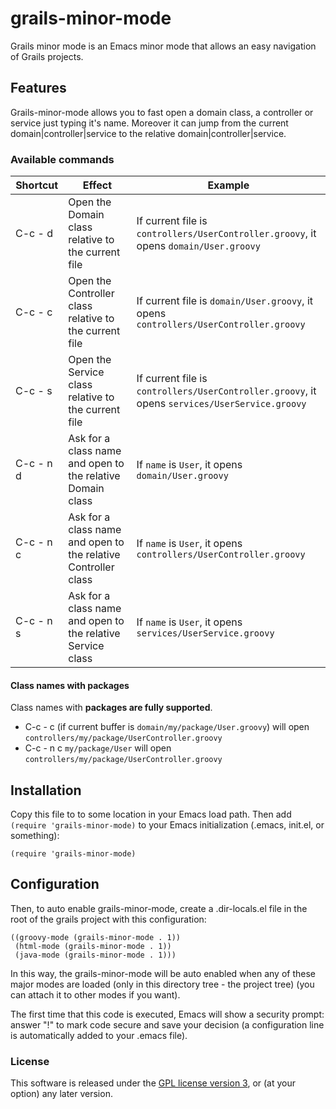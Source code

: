 # grails-minor-mode

Grails minor mode is an Emacs minor mode that allows an easy navigation 
of Grails projects.

## Features

Grails-minor-mode allows you to fast open a domain class, a controller 
or service just typing it's name. Moreover it can jump from the current
domain|controller|service to the relative domain|controller|service.

### Available commands
  
| Shortcut | Effect | Example |
| -------- | ------ | ------- |
| C-c - d  | Open the Domain class relative to the current file | If current file is `controllers/UserController.groovy`, it opens  `domain/User.groovy` |
| C-c - c  | Open the Controller class relative to the current file | If current file is `domain/User.groovy`, it opens  `controllers/UserController.groovy` |
| C-c - s  | Open the Service class relative to the current file | If current file is `controllers/UserController.groovy`, it opens  `services/UserService.groovy` |
| C-c - n d| Ask for a class name and open to the relative Domain class | If `name` is `User`, it opens  `domain/User.groovy` |
| C-c - n c| Ask for a class name and open to the relative Controller class | If `name` is `User`, it opens  `controllers/UserController.groovy` |
| C-c - n s| Ask for a class name and open to the relative Service class | If `name` is `User`, it opens  `services/UserService.groovy` |

#### Class names with packages
Class names with __packages are fully supported__.

- C-c - c (if current buffer is `domain/my/package/User.groovy`) will open `controllers/my/package/UserController.groovy` 
- C-c - n c `my/package/User` will open `controllers/my/package/UserController.groovy`

## Installation

Copy this file to to some location in your Emacs load path.  Then add
`(require 'grails-minor-mode)` to your Emacs initialization (.emacs,
init.el, or something):

    (require 'grails-minor-mode)

## Configuration

Then, to auto enable grails-minor-mode, create a .dir-locals.el file
in the root of the grails project with this configuration:

    ((groovy-mode (grails-minor-mode . 1))
     (html-mode (grails-minor-mode . 1))
     (java-mode (grails-minor-mode . 1)))

In this way, the grails-minor-mode will be auto enabled when any of
these major modes are loaded (only in this directory tree - the project tree)
(you can attach it to other modes if you want).

The first time that this code is executed, Emacs will show a security
prompt: answer "!" to mark code secure and save your decision (a configuration 
line is automatically added to your .emacs file).

### License

This software is released under the [GPL license version 3](http://www.gnu.org/licenses/gpl-3.0.en.html), or (at your option) any later version.

